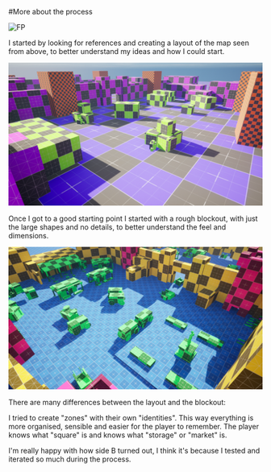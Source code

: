 #More about the process

![FP](/SvsF.png)

I started by looking for references and creating a layout of the map seen from above, to better understand my ideas and how I could start. 

![FP](/HighresScreenshot00020.png)

Once I got to a good starting point I started with a rough blockout, with just the large shapes and no details, to better understand the feel and dimensions.

![FP](/HighresScreenshot00076.png)

There are many differences between the layout and the blockout:

I tried to create "zones" with their own "identities". This way everything is more organised, sensible and easier for the player to remember. The player knows what "square" is and knows what "storage" or "market" is.

I'm really happy with how side B turned out, I think it's because I tested and iterated so much during the process.
